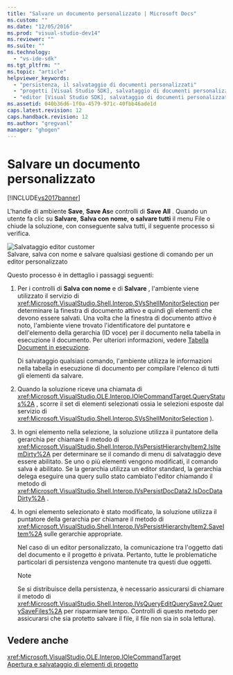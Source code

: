 ```yaml
---
title: "Salvare un documento personalizzato | Microsoft Docs"
ms.custom: ""
ms.date: "12/05/2016"
ms.prod: "visual-studio-dev14"
ms.reviewer: ""
ms.suite: ""
ms.technology: 
  - "vs-ide-sdk"
ms.tgt_pltfrm: ""
ms.topic: "article"
helpviewer_keywords: 
  - "persistenza, il salvataggio di documenti personalizzati"
  - "progetti [Visual Studio SDK], salvataggio di documenti personalizzati"
  - "editor [Visual Studio SDK], salvataggio di documenti personalizzati"
ms.assetid: 040b36d6-1f0a-4579-971c-40fbb46ade1d
caps.latest.revision: 12
caps.handback.revision: 12
ms.author: "gregvanl"
manager: "ghogen"
---
```

# Salvare un documento personalizzato
[!INCLUDE[vs2017banner](../../code-quality/includes/vs2017banner.md)]

L'handle di ambiente **Save**, **Save As**e controlli di **Save All** .  Quando un utente fa clic su **Salvare**, **Salva con nome**, **o salvare tutti** il menu File o chiude la soluzione, con conseguente salva tutti, il seguente processo si verifica.  
  
 ![Salvataggio editor customer](../../extensibility/internals/media/private.gif "Private")  
Salvare, salva con nome e salvare qualsiasi gestione di comando per un editor personalizzato  
  
 Questo processo è in dettaglio i passaggi seguenti:  
  
1.  Per i controlli di **Salva con nome** e di **Salvare** , l'ambiente viene utilizzato il servizio di <xref:Microsoft.VisualStudio.Shell.Interop.SVsShellMonitorSelection> per determinare la finestra di documento attivo e quindi gli elementi che devono essere salvati.  Una volta che la finestra di documento attivo è noto, l'ambiente viene trovato l'identificatore del puntatore e dell'elemento della gerarchia \(ID voce\) per il documento nella tabella in esecuzione il documento.  Per ulteriori informazioni, vedere [Tabella Document in esecuzione](../../extensibility/internals/running-document-table.md).  
  
     Di salvataggio qualsiasi comando, l'ambiente utilizza le informazioni nella tabella in esecuzione di documento per compilare l'elenco di tutti gli elementi da salvare.  
  
2.  Quando la soluzione riceve una chiamata di <xref:Microsoft.VisualStudio.OLE.Interop.IOleCommandTarget.QueryStatus%2A> , scorre il set di elementi selezionati ossia le selezioni esposte dal servizio di <xref:Microsoft.VisualStudio.Shell.Interop.SVsShellMonitorSelection> \).  
  
3.  In ogni elemento nella selezione, la soluzione utilizza il puntatore della gerarchia per chiamare il metodo di <xref:Microsoft.VisualStudio.Shell.Interop.IVsPersistHierarchyItem2.IsItemDirty%2A> per determinare se il comando di menu di salvataggio deve essere abilitato.  Se uno o più elementi vengono modificati, il comando salva è abilitato.  Se la gerarchia utilizza un editor standard, la gerarchia delega eseguire una query sullo stato cambiato l'editor chiamando il metodo di <xref:Microsoft.VisualStudio.Shell.Interop.IVsPersistDocData2.IsDocDataDirty%2A> .  
  
4.  In ogni elemento selezionato è stato modificato, la soluzione utilizza il puntatore della gerarchia per chiamare il metodo di <xref:Microsoft.VisualStudio.Shell.Interop.IVsPersistHierarchyItem2.SaveItem%2A> sulle gerarchie appropriate.  
  
     Nel caso di un editor personalizzato, la comunicazione tra l'oggetto dati del documento e il progetto è privata.  Pertanto, tutte le problematiche particolari di persistenza vengono mantenute tra questi due oggetti.  
  
    > [!NOTE]
    >  Se si distribuisce della persistenza, è necessario assicurarsi di chiamare il metodo di <xref:Microsoft.VisualStudio.Shell.Interop.IVsQueryEditQuerySave2.QuerySaveFiles%2A> per risparmiare tempo.  Controlli di questo metodo per assicurarsi che sia protetto salvare il file, il file non sia in sola lettura\).  
  
## Vedere anche  
 <xref:Microsoft.VisualStudio.OLE.Interop.IOleCommandTarget>   
 [Apertura e salvataggio di elementi di progetto](../../extensibility/internals/opening-and-saving-project-items.md)